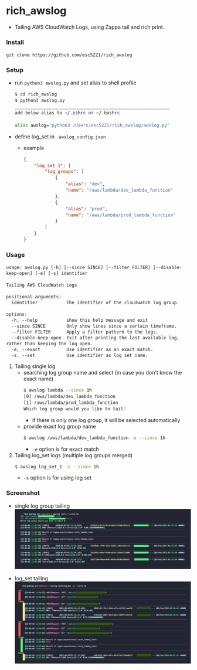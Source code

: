 # rich_awslog

-   Tailing AWS CloudWatch Logs, using Zappa tail and rich print.

### Install

```bash
git clone https://github.com/esc5221/rich_awslog
```

### Setup

-   run `python3 awslog.py` and set alias to shell profile

    ```bash
    $ cd rich_awslog
    $ python3 awslog.py
    ___________________________________________________________
    add below alias to ~/.zshrc or ~/.bashrc

    alias awslog='python3 /Users/esc5221/rich_awslog/awslog.py'
    ```

-   define log_set in `.awslog_config.json`
    -   example
        ```json
        {
            "log_set_1": {
                "log_groups": [
                    {
                        "alias": "dev",
                        "name": "/aws/lambda/dev_lambda_function"
                    },
                    {
                        "alias": "prod",
                        "name": "/aws/lambda/prod_lambda_function"
                    }
                ]
            }
        }
        ```

### Usage

```
usage: awslog.py [-h] [--since SINCE] [--filter FILTER] [--disable-keep-open] [-e] [-s] identifier

Tailing AWS CloudWatch Logs

positional arguments:
  identifier           The identifier of the cloudwatch log group.

options:
  -h, --help           show this help message and exit
  --since SINCE        Only show lines since a certain timeframe.
  --filter FILTER      Apply a filter pattern to the logs.
  --disable-keep-open  Exit after printing the last available log, rather than keeping the log open.
  -e, --exact          Use identifier as an exact match.
  -s, --set            Use identifier as log set name.
```

1. Tailing single log
    - searching log group name and select (in case you don't know the exact name)
        ```bash
        $ awslog lambda --since 1h
        [0] /aws/lambda/dev_lambda_function
        [1] /aws/lambda/prod_lambda_function
        Which log group would you like to tail?
        ```
        - if there is only one log group, it will be selected automatically
    - provide exact log group name
        ```bash
        $ awslog /aws/lambda/dev_lambda_function -e --since 1h
        ```
        - `-e` option is for exact match
2. Tailing log_set logs (multiple log groups merged)
    ```bash
    $ awslog log_set_1 -s --since 1h
    ```
    - `-s` option is for using log set

### Screenshot

-   single log group tailing
    ![single_log](docs/single_log.jpg)

-   log_set tailing
    ![log_set](docs/multiple_log.jpg)
